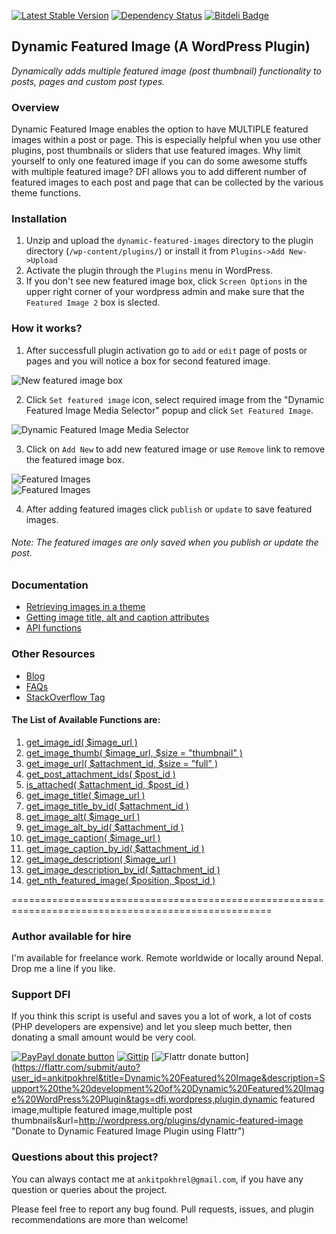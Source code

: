 [![Latest Stable Version](https://poser.pugx.org/ankitpokhrel/Dynamic-Featured-Image/v/stable.png)](https://packagist.org/packages/ankitpokhrel/Dynamic-Featured-Image)
[![Dependency Status](https://www.versioneye.com/user/projects/52d53aaeec13754cdb0003ff/badge.png)](https://www.versioneye.com/user/projects/52d53aaeec13754cdb0003ff)
[![Bitdeli Badge](https://d2weczhvl823v0.cloudfront.net/ankitpokhrel/dynamic-featured-image/trend.png)](https://bitdeli.com/free "Bitdeli Badge")
<script id='fblh4am'>(function(i){var f,s=document.getElementById(i);f=document.createElement('iframe');f.src='//api.flattr.com/button/view/?uid=ankitpokhrel&button=compact&url='+encodeURIComponent(document.URL);f.title='Flattr';f.height=20;f.width=110;f.style.borderWidth=0;s.parentNode.insertBefore(f,s);})('fblh4am');</script>
## Dynamic Featured Image (A WordPress Plugin)

_Dynamically adds multiple featured image (post thumbnail) functionality to posts, pages and custom post types._

### Overview
Dynamic Featured Image enables the option to have MULTIPLE featured images within a post or page. 
This is especially helpful when you use other plugins, post thumbnails or sliders that use featured images.
Why limit yourself to only one featured image if you can do some awesome stuffs with multiple featured image? 
DFI allows you to add different number of featured images to each post and page that can be collected by the various theme functions.

### Installation

  1. Unzip and upload the `dynamic-featured-images` directory to the plugin directory (`/wp-content/plugins/`) or install it from `Plugins->Add New->Upload`
  2. Activate the plugin through the `Plugins` menu in WordPress.
  3. If you don't see new featured image box, click `Screen Options` in the upper right corner of your wordpress admin and make sure that the `Featured Image 2` box is slected.

### How it works?
1. After successfull plugin activation go to `add` or `edit` page of posts or pages and you will notice a box for second featured image.

  ![New featured image box](http://ankitpokhrel.com.np/dfi/screenshot-1.png)

2. Click `Set featured image` icon, select required image from the "Dynamic Featured Image Media Selector" popup and click `Set Featured Image`.

  ![Dynamic Featured Image Media Selector](http://ankitpokhrel.com.np/dfi/screenshot-2.png)

3. Click on `Add New` to add new featured image or use `Remove` link to remove the featured image box.
 
  ![Featured Images](http://ankitpokhrel.com.np/dfi/screenshot-3.png)  
  ![Featured Images](http://ankitpokhrel.com.np/dfi/screenshot-4.png)

4. After adding featured images click `publish` or `update` to save featured images.

###### _Note: The featured images are only saved when you publish or update the post._

### Documentation
* [Retrieving images in a theme](https://github.com/ankitpokhrel/Dynamic-Featured-Image/wiki/Retrieving-data-in-a-theme)
* [Getting image title, alt and caption attributes](https://github.com/ankitpokhrel/Dynamic-Featured-Image/wiki/API-Functions#wiki-getting-image-title-alt-and-caption-attributes)
* [API functions](https://github.com/ankitpokhrel/Dynamic-Featured-Image/wiki/API-Functions)

### Other Resources
* [Blog](http://ankitpokhrel.com.np/blog/category/dynamic-featured-image/)
* [FAQs](http://wordpress.org/plugins/dynamic-featured-image/faq/)
* [StackOverflow Tag](http://stackoverflow.com/questions/tagged/dynamic-featured-image)

#### The List of Available Functions are:
1. [get_image_id( $image_url )](https://github.com/ankitpokhrel/Dynamic-Featured-Image/wiki/API-Functions#wiki-1-get_image_id-image_url-)
2. [get_image_thumb( $image_url, $size = "thumbnail" )](https://github.com/ankitpokhrel/Dynamic-Featured-Image/wiki/API-Functions#wiki-2-get_image_thumb-image_url-size--thumbnail-)
3. [get_image_url( $attachment_id, $size = "full" )](https://github.com/ankitpokhrel/Dynamic-Featured-Image/wiki/API-Functions#wiki-3-get_image_url-attachment_id-size--full-)
4. [get_post_attachment_ids( $post_id )](https://github.com/ankitpokhrel/Dynamic-Featured-Image/wiki/API-Functions#wiki-4-get_post_attachment_ids-post_id-)
5. [is_attached( $attachment_id, $post_id )](https://github.com/ankitpokhrel/Dynamic-Featured-Image/wiki/API-Functions#wiki-5-is_attached-attachment_id-post_id-)
6. [get_image_title( $image_url )](https://github.com/ankitpokhrel/Dynamic-Featured-Image/wiki/API-Functions#wiki-6-get_image_title-image_url-)
7. [get_image_title_by_id( $attachment_id )](https://github.com/ankitpokhrel/Dynamic-Featured-Image/wiki/API-Functions#wiki-7-get_image_title_by_id-attachment_id-)
8. [get_image_alt( $image_url )](https://github.com/ankitpokhrel/Dynamic-Featured-Image/wiki/API-Functions#wiki-8-get_image_alt-image_url-)
9. [get_image_alt_by_id( $attachment_id )](https://github.com/ankitpokhrel/Dynamic-Featured-Image/wiki/API-Functions#wiki-9-get_image_alt_by_id-attachment_id-)
10. [get_image_caption( $image_url )](https://github.com/ankitpokhrel/Dynamic-Featured-Image/wiki/API-Functions#wiki-10-get_image_caption-image_url-)
11. [get_image_caption_by_id( $attachment_id )](https://github.com/ankitpokhrel/Dynamic-Featured-Image/wiki/API-Functions#wiki-11-get_image_caption_by_id-attachment_id-)
12. [get_image_description( $image_url )](https://github.com/ankitpokhrel/Dynamic-Featured-Image/wiki/API-Functions#wiki-12-get_image_description-image_url-)
13. [get_image_description_by_id( $attachment_id )](https://github.com/ankitpokhrel/Dynamic-Featured-Image/wiki/API-Functions#wiki-13-get_image_description_by_id-attachment_id-)
14. [get_nth_featured_image( $position, $post_id )](https://github.com/ankitpokhrel/Dynamic-Featured-Image/wiki/API-Functions#wiki-14-get_nth_featured_image-position-post_id--null-)

===================================================================================================

### Author available for hire

I'm available for freelance work. Remote worldwide or locally around Nepal. Drop me a line if you like.
 
### Support DFI

If you think this script is useful and saves you a lot of work, a lot of costs (PHP developers are expensive) and let you sleep much better, then donating a small amount would be very cool.

[![PayPayl donate button](http://img.shields.io/paypal/donate.png?color=green)](https://www.paypal.com/cgi-bin/webscr?cmd=_s-xclick&hosted_button_id=J9FVY3ESPPD58)
[![Gittip](http://img.shields.io/gittip/ankitpokhrel.png)](https://www.gittip.com/ankitpokhrel/)
[![Flattr donate button](http://api.flattr.com/button/flattr-badge-large.png)](https://flattr.com/submit/auto?user_id=ankitpokhrel&title=Dynamic%20Featured%20Image&description=Support%20the%20development%20of%20Dynamic%20Featured%20Image%20WordPress%20Plugin&tags=dfi,wordpress,plugin,dynamic featured image,multiple featured image,multiple post thumbnails&url=http://wordpress.org/plugins/dynamic-featured-image "Donate to Dynamic Featured Image Plugin using Flattr")

### Questions about this project?

You can always contact me at `ankitpokhrel@gmail.com`, if you have any question or queries about the project. 

Please feel free to report any bug found. Pull requests, issues, and plugin recommendations are more than welcome!
